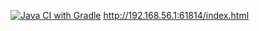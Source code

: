 [![Java CI with Gradle](https://github.com/ValeryCharkin/Paterns-part-1/actions/workflows/gradle-publish.yml/badge.svg)](https://github.com/ValeryCharkin/Paterns-part-1/actions/workflows/gradle-publish.yml)
http://192.168.56.1:61814/index.html
